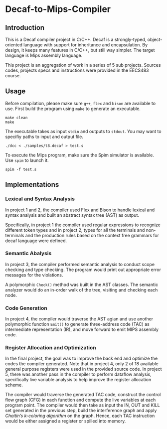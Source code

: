 # Decaf-to-Mips-Compiler
## Introduction
This is a Decaf compiler project in C/C++. Decaf is a strongly-typed, object-oriented language with support for inheritance and encapsulation. By design, it keeps many features in C/C++, but still way simpler. The target language is Mips assembly language.

This project is an aggregation of work in a series of 5 sub projects. Sources codes, projects specs and instructions were provided in the EECS483 course.
## Usage
Before compilation, please make sure `g++`, `flex` and `bison` are available to use.
First build the program using `make` to generate an executable.
```
make clean
make
```
The executable takes as input `stdin` and outputs to `stdout`. You may want to specifiy paths to input and output file.

`./dcc < ./samples/t8.decaf > test.s`

To execute the Mips program, make sure the Spim simulator is available. Use `spim` to launch it.

`spim -f test.s`
## Implementations
### Lexical and Syntax Analysis
In project 1 and 2, the compiler used Flex and Bison to handle lexical and syntax analysis and built an abstract syntax tree (AST) as output.

Specifically, in project 1 the compiler used regular expressions to recognize different token types and in project 2, types for all the terminals and non-terminals and the production rules based on the context free grammars for decaf language were defined.
### Semantic Abalysis
In project 3, the compiler performed semantic analysis to conduct scope checking and type checking. The program would print out appropriate error messages for the violations.

A polymorphic `Check()` method was built in the AST classes. The semantic analyzer would do an in-order walk of the tree, visiting and checking each node.

### Code Generation
In project 4, the compiler would traverse the AST agian and use another polymorphic function `Emit()` to generate three-address code (TAC) as intermediate representation (IR), and move forward to emit MIPS assembly code.

### Register Allocation and Optimization
In the final project, the goal was to improve the back end and optimize the codes the compiler generated. Note that in project 4, only 2 of 18 available general purpose registers were used in the provided source code. In project 5, there was another pass in the compiler to perform dataflow analysis, specifically live variable analysis to help improve the register allocation scheme.

The compiler would traverse the generated TAC code, construct the control flow graph (CFG) in each function and compute the live variables at each program point. The compiler would then take as input the IN, OUT and KILL set generated in the previous step, build the interference graph and apply *Chaitin’s k-coloring algorithm* on the graph. Hence, each TAC instruction would be either assigned a register or spilled into memory.